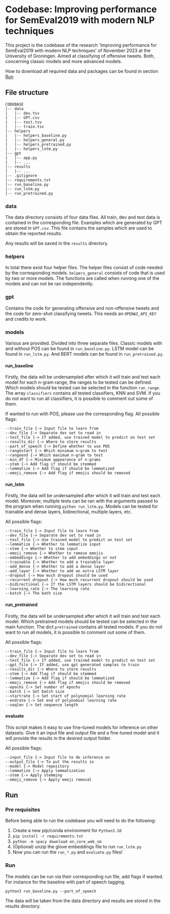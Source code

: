 # Codebase: Improving performance for SemEval2019 with modern NLP techniques

This project is the codebase of the research 'Improving performance for SemEval2019 with modern NLP techniques' of November 2023 at the University of Groningen. Aimed at classifying of offensive tweets. Both, concerning classic models and more advanced models.

How to download all required data and packages can be found in section [Run](#run)

## File structure

```
CODEBASE
|-- data
|   |-- dev.tsv
|   |-- GPT.csv
|   |-- test.tsv
|   |-- train.tsv
|-- helpers
|   |-- helpers_baseline.py
|   |-- helpers_general.py
|   |-- helpers_pretrained.py
|   |-- helpers_lstm.py
|-- gpt
|   |-- app.py
|   |-- ...
|-- results
|   |-- ...
|-- .gitignore
|-- requirements.txt
|-- run_baseline.py
|-- run_lstm.py
|-- run_pretrained.py
```

### data

The data directory consists of four data files. All train, dev and test data is contained in the corresponding file. Examples which are generated by GPT are stored in `GPT.csv`. This file contains the samples which are used to obtain the reported results.

Any results will be saved in the `results` directory.

### helpers

In total there exist four helper files. The helper files consist of code needed by the corresponding models. `helpers_general` consists of code that is used by two or more models. The functions are called when running one of the models and can not be ran independently.

### gpt

Contains the code for generating offensive and non-offensive tweets and the code for zero-shot classifying tweets. This needs an `OPENAI_API_KEY` and credits to work.

### models

Various are provided. Divided into three separate files. Classic models with and without POS can be found in `run_baseline.py`. LSTM model can be found in `run_lstm.py`. And BERT models can be found in `run_pretrained.py`.

#### run_baseline

Firstly, the data will be undersampled after which it will train and test each model for each n-gram range, the ranges to be tested can be defined.
Which models should be tested can be selected in the function `run_range`. The array `classifiers` contains all tested classifiers, KNN and SVM. If you do not want to run all classifiers, it is possible to comment out some of them.

If wanted to run with POS, please use the corresponding flag. All possible flags:

```
--train_file {-> Input file to learn from
--dev_file {-> Separate dev set to read in
--test_file {-> If added, use trained model to predict on test set
--results_dir {-> Where to store results
--part_of_speech {-> Define whether to use POS
--rangestart {-> Which minimum n-gram to test
--rangeend {-> Which maximum n-gram to test
--min_df {-> Minimum appearance of n-grams
--stem {-> Add flag if should be stemmed
--lemmatize {-> Add flag if should be lemmatized
--emoji_remove {-> Add flag if emojis should be removed
```

#### run_lstm

Firstly, the data will be undersampled after which it will train and test each model. Moreover, multiple tests can be ran with the arguments passed to the program when running `python run_lstm.py`. Models can be tested for trainable and dense layers, bidirectional, multiple layers, etc.

All possible flags:
```
--train_file {-> Input file to learn from
--dev_file {-> Separate dev set to read in
--test_file {-> Use trained model to predict on test set
--lemmatize {-> Whether to lemmatize input
--stem {-> Whether to stem input
--emoji_remove {-> Whether to remove emojis
--embeddings {-> Whether to add embeddings or not
--trainable {-> Whether to add a trainable layer
--add_dense {-> Whether to add a dense layer
--add_layer {-> Whether to add an extra LSTM layer
--dropout {-> How much dropout should be used
--recurrent_dropout {-> How much recurrent dropout should be used
--bidirectional {-> If the LSTM layers should be bidirectional
--learning_rate {-> The learning rate
--batch {-> The bath size
```
#### run_pretrained

Firstly, the data will be undersampled after which it will train and test each model.
Which pretrained models should be tested can be selected in the main function. The dict `pretrained` contains all tested models. If you do not want to run all models, it is possible to comment out some of them.

All possible flags:

```
--train_file {-> Input file to learn from
--dev_file {-> Separate dev set to read in
--test_file {-> If added, use trained model to predict on test set
--gpt_file {-> If added, use gpt generated samples to train
--results_dir {-> Where to store results
--stem {-> Add flag if should be stemmed
--lemmatize {-> Add flag if should be lemmatized
--emoji_remove {-> Add flag if emojis should be removed
--epochs {-> Set number of epochs
--batch {-> Set batch size
--startrate {-> Set start of polynomial learning rate
--endrate {-> Set end of polynomial learning rate
--seqlen {-> Set sequence length
```

#### evaluate
This script makes it easy to use fine-tuned models for inference on other datasets. Give it an input file and output file and a fine-tuned model and it will provide the results in the desired output folder.


All possible flags:

```
--input_file {-> Input file to do inference on
--output_file {-> To put the results in
--model {-> Model repository
--lemmatize {-> Apply lemmatization
--stem {-> Apply stemming
--emoji_remove {-> Apply emoji removal
```
## Run

### Pre requisites
Before being able to run the codebase you will need to do the following:
1. Create a new pip/conda environment for `Python3.10`
2. `pip install -r requirements.txt`
3. `python -m spacy download en_core_web_sm`
4. (Optional) unzip the glove embeddings file to run `run_lstm.py`
5. Now you can run the `run_*.py` and `evaluate.py` files!

### Run

The models can be run via their corresponding run file, add flags if wanted. For instance for the baseline with part of speech tagging.

```
python3 run_baseline.py --part_of_speech
```

The data will be taken from the data directory and results are stored in the results directory.
